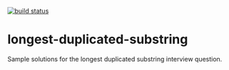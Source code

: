 [![build status](
  http://img.shields.io/travis/taylor-peterson/longest-duplicated-substring/master.svg?style=flat)](
 https://travis-ci.org/taylor-peterson/longest-duplicated-substring)

# longest-duplicated-substring
Sample solutions for the longest duplicated substring interview question.
